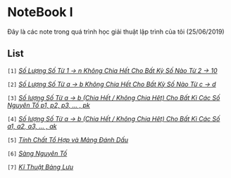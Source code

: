 # NoteBook I
Đây là các note trong quá trình học giải thuật lập trình của tôi (25/06/2019)

## List
`[1]` [*Số Lượng Số Từ 1 -> n Không Chia Hết Cho Bất Kỳ Số Nào Từ 2 -> 10*](./Notes/note_1.md)

`[2]` [*Số Lượng Số Từ a -> b Không Chia Hết Cho Bất Kỳ Số Nào Từ c -> d*](./Notes/note_2.md)

`[3]` [*Số lượng Số Từ a -> b (Chia Hết / Không Chia Hêt) Cho Bất Kì Các Số Nguyên Tố p1, p2, p3, ... , pk*](./Notes/note_3.md)

`[4]` [*Số lượng Số Từ a -> b (Chia Hết / Không Chia Hêt) Cho Bất Kì Các Số a1, a2, a3, ... , ak*](./Notes/note_4.md)

`[5]` [*Tính Chất Tổ Hợp và Mảng Đánh Dấu*](./Notes/note_5.md)

`[6]` [*Sàng Nguyên Tố*](./Notes/note_6.md)

`[7]` [*Kĩ Thuật Bảng Lưu*](./Notes/note_7.md)
